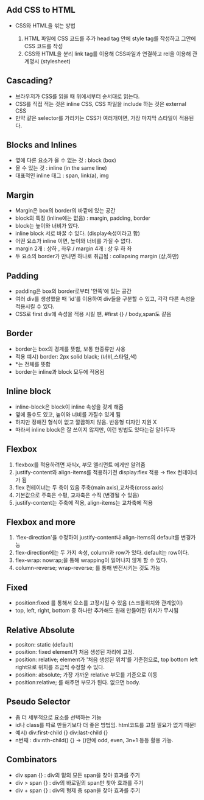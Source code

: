 



## Add CSS to HTML

- CSS와 HTML을 섞는 방법

  1. HTML 파일에 CSS 코드를 추가
     head tag 안에 style tag를 작성하고 그안에 CSS 코드를 작성
  2. CSS와 HTML을 분리
     link tag를 이용해 CSS파일과 연결하고 rel을 이용해 관계명시 (stylesheet)

  



## Cascading?

- 브라우저가 CSS를 읽을 때 위에서부터 순서대로 읽는다.
- CSS를 직접 적는 것은 inline CSS, CSS 파일을 include 하는 것은 external CSS
- 만약 같은 selector를 가리키는 CSS가 여러개이면, 가장 마지막 스타일이 적용된다.



## Blocks and Inlines

- 옆에 다른 요소가 올 수 없는 것 : block (box)
- 올 수 있는 것 : inline (in the same line)
- 대표적인 inline 태그 : span, link(a), img



## Margin

- Margin은 box의 border의 바깥에 있는 공간
- block의 특징 (inline에는 없음) : margin, padding, border
- block는 높이와 너비가 있다.
- inline block 서로 바꿀 수 있다. (display속성이라고 함)
- 어떤 요소가 inline 이면, 높이와 너비를 가질 수 없다.
- margin 2개 : 상하 , 좌우  /  margin 4개 : 상 우 하 좌
- 두 요소의 border가 만나면 하나로 취급됨 : collapsing margin (상,하만) 



## Padding

- padding은 box의 border로부터 '안쪽'에 있는 공간
- 여러 div를 생성했을 때 'id'를 이용하여 div들을 구분할 수 있고, 각각 다른 속성을 적용시킬 수 있다.
- CSS로 first div에 속성을 적용 시킬 땐, #first {}  /  body,span도 같음



## Border

- border는 box의 경계를 뜻함, 보통 한종류만 사용
- 적용 예시) border: 2px solid black; (너비,스타일,색)
- *는 전체를 뜻함
- border는 inline과 block 모두에 적용됨



## Inline block

- inline-block은 block이 inline 속성을 갖게 해줌
- 옆에 둘수도 있고, 높이와 너비를 가질수 있게 됨
- 하지만 정해진 형식이 없고 깔끔하지 않음. 반응형 디자인 지원 X
- 따라서 inline block은 잘 쓰이지 않지만, 이런 방법도 있다는걸 알아두자



## Flexbox

1. flexbox를 적용하려면 자식x, 부모 엘리먼트 에게만 알려줌
2. justify-content와 align-items를 적용하기전 display:flex 적용 → flex 컨테이너가 됨
3. flex 컨테이너는 두 축이 있음 주축(main axis),교차축(cross axis)
4. 기본값으로 주축은 수평, 교차축은 수직 (변경될 수 있음)
5. justify-content는 주축에 적용, align-items는 교차축에 적용



## Flexbox and more

1. 'flex-direction'을 수정하여 justify-content나 align-items의 default를 변경가능
2. flex-direction에는 두 가지 속성, column과 row가 있다. default는 row이다.
3. flex-wrap: nowrap;을 통해 wrapping이 일어나지 않게 할 수 있다.
4. column-reverse; wrap-reverse; 를 통해 반전시키는 것도 가능



## Fixed

- position:fixed 를 통해서 요소를 고정시킬 수 있음 (스크롤위치와 관계없이)
- top, left, right, bottom 중 하나만 추가해도 원래 만들어진 위치가 무시됨



## Relative Absolute

- positon: static (default)
- position: fixed  element가 처음 생성된 자리에 고정.
- position: relative;  element가 '처음 생성된 위치'를 기준점으로, top bottom left right으로 위치를 조금씩 수정할 수 있다.
- position: absolute;
  가장 가까운 relative 부모를 기준으로 이동
- position:relative; 를 해주면 부모가 된다. 없으면 body.



## Pseudo Selector

- 좀 더 세부적으로 요소를 선택하는 기능
- id나 class를 따로 만들기보다 더 좋은 방법임. html코드를 고칠 필요가 없기 때문!
- 예시) div:first-child {}  div:last-child {}
- n번째 : div:nth-child() {}   → ()안에 odd, even, 3n+1 등등 활용 가능.



## Combinators

- div span {} : div의 밑의 모든 span을 찾아 효과를 주기
- div > span {} : div의 바로밑의 span만 찾아 효과를 주기
- div + span {} : div의 형제 중 span을 찾아 효과를 주기



















